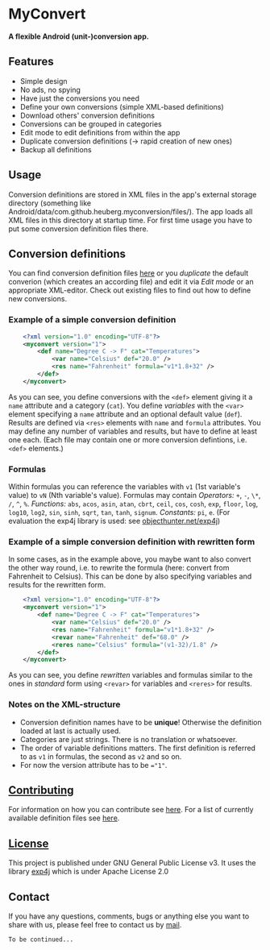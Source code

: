 # MyConvert
**A flexible Android (unit-)conversion app.**

## Features
* Simple design
* No ads, no spying
* Have just the conversions you need
* Define your own conversions (simple XML-based definitions)
* Download others' conversion definitions
* Conversions can be grouped in categories
* Edit mode to edit definitions from within the app
* Duplicate conversion definitions (&rarr; rapid creation of new ones)
* Backup all definitions

## Usage
Conversion definitions are stored in XML files in the app's external storage directory (something like Android/data/com.github.heuberg.myconversion/files/). The app loads all XML files in this directory at startup time. For first time usage you have to put some conversion definition files there.
## Conversion definitions
You can find conversion definition files [here](definitions.md) or you *duplicate* the default converion (which creates an according file) and edit it via *Edit mode* or an appropriate XML-editor. Check out existing files to find out how to define new conversions.
### Example of a simple conversion definition
```xml
    <?xml version="1.0" encoding="UTF-8"?>
    <myconvert version="1">
        <def name="Degree C -> F" cat="Temperatures">
            <var name="Celsius" def="20.0" />
            <res name="Fahrenheit" formula="v1*1.8+32" />
        </def>
    </myconvert>
```
As you can see, you define conversions with the `<def>` element giving it a `name` attribute and a category (`cat`). You define *variables* with the `<var>` element specifying a `name` attribute and an optional default value (`def`). Results are defined via `<res>` elements with `name` and `formula` attributes. You may define any number of variables and results, but have to define at least one each. (Each file may contain one or more conversion defintions, i.e. `<def>` elements.)
### Formulas
Within formulas you can reference the variables with `v1` (1st variable's value) to `vN` (Nth variable's value).
Formulas may contain *Operators:* `+`, `-`, `\*`, `/`, `^`, `%`. *Functions:* `abs`, `acos`, `asin`, `atan`, `cbrt`, `ceil`, `cos`, `cosh`, `exp`, `floor`, `log`, `log10`, `log2`, `sin`, `sinh`, `sqrt`, `tan`, `tanh`, `signum`. *Constants:* `pi`, `e`. (For evaluation the exp4j library is used: see [objecthunter.net/exp4j](https://objecthunter.net/exp4j))

### Example of a simple conversion definition with rewritten form
In some cases, as in the example above, you maybe want to also convert the other way round, i.e. to rewrite the formula (here: convert from Fahrenheit to Celsius). This can be done by also specifying variables and results for the rewritten form.
```xml
    <?xml version="1.0" encoding="UTF-8"?>
    <myconvert version="1">
        <def name="Degree C -> F" cat="Temperatures">
            <var name="Celsius" def="20.0" />
            <res name="Fahrenheit" formula="v1*1.8+32" />
            <revar name="Fahrenheit" def="68.0" />
            <reres name="Celsius" formula="(v1-32)/1.8" />
        </def>
    </myconvert>
```
As you can see, you define *rewritten* variables and formulas similar to the ones in *standard* form using `<revar>` for variables and `<reres>` for results.

### Notes on the XML-structure
* Conversion definition names have to be **unique**! Otherwise the definition loaded at last is actually used.
* Categories are just strings. There is no translation or whatsoever.
* The order of variable definitions matters. The first definition is referred to as `v1` in formulas, the second as `v2` and so on.
* For now the version attribute has to be `="1"`.

## [Contributing](CONTRIBUTING.md)
For information on how you can contribute see [here](CONTRIBUTING.md).
For a list of currently available definition files see [here](definitions.md).

## [License](../LICENSE)
This project is published under GNU General Public License v3. It uses the library [exp4j](https://objecthunter.net/exp4j) which is under Apache License 2.0

## Contact
If you have any questions, comments, bugs or anything else you want to share with us, please feel free to contact us by [mail](mailto:hameau@eclipso.at).

`To be continued...`
